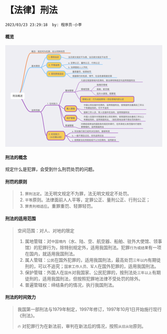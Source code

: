 # 【法律】刑法
`2023/03/23 23:29:18  by: 程序员·小李`

#### 概览

![image](【法律】刑法/b2a24a2f-623c-4b78-83a3-e6668d1ec6ed.png)


#### 刑法的概念

规定什么是犯罪，会受到什么刑罚处罚的问题。


#### 刑罚的原则

> 1. `罪刑法定`。法无明文规定不为罪，法无明文规定不处罚。
> 2. `平等`原则。法律面前人人平等，定罪公正、量刑公正、行刑公正；
> 3. `罪责刑相适应`。重罪重罚、轻罪轻罚。

#### 刑法的适用范围

> 空间范围：对人、对地的限定
> 1. 属地管辖：对`中国境内`（水、陆、空、航空器、船舶、驻外大使馆、领事馆）的犯罪行为，除特别规定外，适用我国刑法。犯罪`行为或结果`有一项在国内，就适用我国刑法。
> 2. 属人管辖：`公民`在国外犯罪的，适用我国刑法，最高处罚`三年以内`有期徒刑的，可以不追究；`国家工作人员、军人`在国外犯罪的，适用我国刑法。
> 3. 保护管辖：外国人在`国外`对我国家、公民犯罪的，按刑法处`三年以上`有期徒刑的，适用我国刑法，但按照犯罪地法律不受处罚的除外。
> 4. 普遍管辖权：缔结条约的情况，执行我国刑法。


#### 刑法的时间效力

> 我国第一部刑法与1979年制定，1997年修订，1997年10月1日开始施行现行《刑法》。
>
> 🔥 对犯罪行为在新法前，审判在新法后的情况，按照`从旧从轻`原则。

